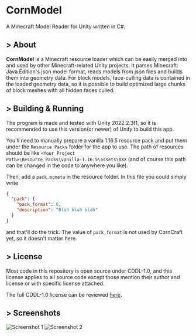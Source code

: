 # CornModel
A Minecraft Model Reader for Unity written in C#.

## > About
__CornModel__ is a Minecraft resource loader which can be easily merged into and used by other Minecraft-related Unity projects. It parses Minecraft: Java Edition's json model format, reads models from json files and builds them into geometry data. For block models, face-culling data is contained in the loaded geometry data, so it is possible to build optimized large chunks of block meshes with all hidden faces culled.

## > Building & Running
The program is made and tested with Unity 2022.2.3f1, so it is recommended to use this version(or newer) of Unity to build this app.

You'll need to manually prepare a vanilla 1.16.5 resource pack and put them under the <code>Resource Packs</code> folder for the app to use. The path of resources should be like <code>\<Your Project Path\>\Resource Packs\vanilla-1.16.5\assets\XXX</code> (and of course this path can be changed in the code to anywhere you like).

Then, add a <code>pack.mcmeta</code> in the resource folder. In this file you could simply write
```json
{
  "pack": {
    "pack_format": 6,
    "description": "Blah blah blah"
  }
}
```
and that'll do the trick. The value of <code>pack_format</code> is not used by CornCraft yet, so it doesn't matter here.

## > License
Most code in this repository is open source under CDDL-1.0, and this license applies to all source code except those mention their author and license or with specific license attached.

The full CDDL-1.0 license can be reviewed [here](http://opensource.org/licenses/CDDL-1.0).

## > Screenshots
![Screenshot 1](https://s2.loli.net/2022/10/24/8vzrXcRkGHWNI2L.png)
![Screenshot 2](https://s2.loli.net/2022/12/06/1A7fpaGYJtgKwsX.png)